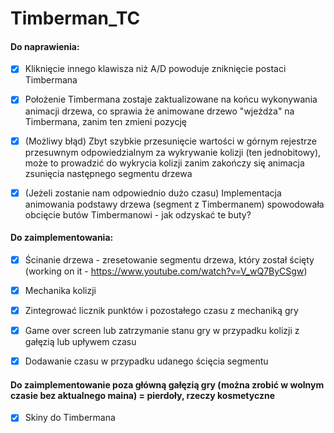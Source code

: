 # Timberman_TC

#### Do naprawienia:
- [X] Kliknięcie innego klawisza niż A/D powoduje zniknięcie postaci Timbermana
- [X] Położenie Timbermana zostaje zaktualizowane na końcu wykonywania animacji drzewa, co sprawia że animowane drzewo "wjeżdża" na Timbermana, zanim ten zmieni pozycję
- [X] (Możliwy błąd) Zbyt szybkie przesunięcie wartości w górnym rejestrze przesuwnym odpowiedzialnym za wykrywanie kolizji (ten jednobitowy), może to prowadzić do wykrycia kolizji zanim zakończy się animacja zsunięcia następnego segmentu drzewa
- [X] (Jeżeli zostanie nam odpowiednio dużo czasu) Implementacja animowania podstawy drzewa (segment z Timbermanem) spowodowała obcięcie butów Timbermanowi - jak odzyskać te buty?


#### Do zaimplementowania:
- [X] Ścinanie drzewa - zresetowanie segmentu drzewa, który został ścięty (working on it - https://www.youtube.com/watch?v=V_wQ7ByCSgw)
- [X] Mechanika kolizji
- [X] Zintegrować licznik punktów i pozostałego czasu z mechaniką gry
- [X] Game over screen lub zatrzymanie stanu gry w przypadku kolizji z gałęzią lub upływem czasu
- [X] Dodawanie czasu w przypadku udanego ścięcia segmentu


#### Do zaimplementowanie poza główną gałęzią gry (można zrobić w wolnym czasie bez aktualnego maina) = pierdoły, rzeczy kosmetyczne
- [X] Skiny do Timbermana


